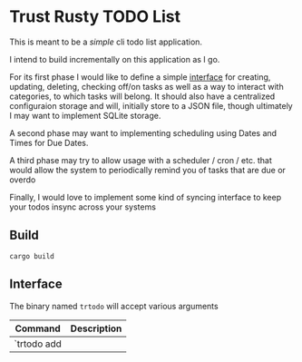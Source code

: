 # Trust Rusty TODO List

This is meant to be a _simple_ cli todo list application.

I intend to build incrementally on this application as I go.

For its first phase I would like to define a simple [interface](##Interface) for creating, updating, deleting, checking off/on tasks as well as a way to interact with categories, to which tasks will belong. It should also have a centralized configuraion storage and will, initially store to a JSON file, though ultimately I may want to implement SQLite storage.

A second phase may want to implementing scheduling using Dates and Times for Due Dates.

A third phase may try to allow usage with a scheduler / cron / etc. that would allow the system to periodically remind you of tasks that are due or overdo

Finally, I would love to implement some kind of syncing interface to keep your todos insync across your systems

## Build

`cargo build` 

## Interface 

The binary named `trtodo` will accept various arguments

| Command                                                                                               | Description                                                                                                                               |
| ----------------------------------------------------------------------------------------------------- | ----------------------------------------------------------------------------------------------------------------------------------------- |
| `trtodo add <title> --category <category_name or category_id> (or -c) [--priority <high|medium|low>]` | Add a new task with the given title and optional priority                                                                                 |
| `trtodo delete <title or id> --category <category_name or category_id> (or -c)`                       | Delete the task with the given title                                                                                                      |
| `trtodo update <title or id> --to <new_title> --category <category_name or category_id> (or -c)`      | Update the task with the given title                                                                                                      |
| `trtodo check (x, mark) <title or id> --category <category_name or category_id> (or -c)`              | Check off the task with the given title                                                                                                   |
| `trtodo uncheck (o, unmark) <title or id> --category <category_name or category_id> (or -c)`          | Uncheck the task with the given title                                                                                                     |
| `trtodo check all`                                                                                    | Check off all tasks in current category                                                                                                   |
| `trtodo uncheck all`                                                                                  | Uncheck all tasks in current category                                                                                                     |
| `trtodo move <task_name or id> --to <category_name or ID>`                                            | Move task to another category (when in category context)                                                                                  |
| `trtodo move --from <category_name or ID> --to <category_name or ID> --task <task_name or task_id>`   | Move task from one category to another - optionally omitting the `--to` argument will place the task at the parent level (uncategorized)  |
| `trtodo list [--search <term>] [--completed] [--priority <high|medium|low>]`                          | List all tasks with their IDs, optionally filtered                                                                                        |
| `trtodo category use <category_name or category_id>`                                                  | Use category for subsequent task interaction                                                                                              |
| `trtodo category clear`                                                                               | Clear the current category context                                                                                                        |
| `trtodo category show`                                                                                | Show current category context                                                                                                             |
| `trtodo category add <name>`                                                                          | Add a new category with the given name                                                                                                    |
| `trtodo category delete <name> (--new-category <category_name or category_id>)`                       | Delete a category and optionally move its tasks                                                                                           |
| `trtodo category update <old_name> <new_name>`                                                        | Update an existing category with the given name                                                                                           |
| `trtodo category list`                                                                                | List all categories with their IDs                                                                                                        |
| `trtodo config set <key=value>`                                                                       | Set configuration key to value                                                                                                            |
| `trtodo config default <key>`                                                                         | Unsets the value for key to force use of the default value                                                                                |
| `trtodo config list`                                                                                  | List all configuration keys and their values, including defaults which will be indicated with an asterisk                                 |
| `trtodo deleted flush`                                                                                | Remove all deleted items from "Deleted" category                                                                                          |
| `trtodo --help`                                                                                       | List these commands                                                                                                                       |
| `trtodo --help <command>`                                                                             | Describe command and its arguments                                                                                                        |
| `trtodo --config <path>`                                                                              | Uses a configuration file named `trtodo-config.json` in the referenced path                                                               |

## Additional Behaviors

The first time `trtodo` is run it should offer to create the default categories of "Home" and "Work" and create a configuration file under `.config\trtodo\` or `C:\\Users\\<username>\\AppData\\Roaming\trtodo`.

When operating on a `task_name`, the application will try to match the name - if it encounters the same name in multiple categories, it will prompt the user for which item on which to operate.

When deleting an item it will be _soft_deleted_ and placed under a hidden magic category "Deleted" with the category_id of 0. Items in this list are purged every _n_ days, a value that is configurable.

When deleting a category it is removed and its ID is made available again. All associated tasks are moved to the top unless a new category is provided.

Category context (set via `category use`) persists between runs of the application. When in a category context, commands that require category specification can omit the `--category` argument.

## Configuration Values

Configuration values are stored in `trtodo-config.json`. By default it's written to a config folder unless it's first read in your home directory. 

| Config Key              | Default Value      | Options             | Description                                                                                                                           |
| ----------------------- | ------------------ | ------------------- | ------------------------------------------------------------------------------------------------------------------------------------- |
| `deleted-task-lifespan` | `0`                | integer<1..?>       | Number of days before task in Deleted category are deleted. A value of 0, the default, indicates they are never automatically deleted |
| `storage.type`          | `json`             | `json\|sqlite`      | Type of storage backend to use                                                                                                        |
| `storage.path`          | `~/.config/trtodo` | string              | Path to storage location                                                                                                              |
| `default-category`      | `null`             | string              | Default category to use when no category is specified                                                                                 |
| `default-priority`      | `medium`           | `high\|medium\|low` | Default priority for new tasks                                                                                                        |

## Database Migrations

When using SQLite storage, the application includes a migration system to handle schema changes. This system:

1. Tracks the current schema version in a `schema_version` table
2. Automatically applies pending migrations on startup
3. Supports both forward migrations (up) and backward migrations (down)
4. Uses transactions to ensure data consistency
5. Provides rollback capabilities if needed

### Adding New Migrations

To add a new migration:

1. Add a new migration to the `MIGRATIONS` array in `src/storage/migrations.rs`:
```rust
pub const MIGRATIONS: &[Migration] = &[
    Migration {
        version: 2,
        up: "ALTER TABLE tasks ADD COLUMN due_date TEXT;",
        down: "ALTER TABLE tasks DROP COLUMN due_date;",
    },
];
```

2. The migration system will automatically:
   - Detect the current schema version
   - Apply any pending migrations in sequence
   - Handle rollbacks if needed
   - Maintain data integrity using transactions

### Migration Guidelines

1. Each migration should have a unique version number
2. Migrations should be idempotent (safe to run multiple times)
3. Down migrations should exactly reverse the changes made in the up migration
4. Use transactions to ensure data consistency
5. Test both up and down migrations thoroughly

### Example Migration

```rust
Migration {
    version: 2,
    up: r#"
        -- Add new column with default value
        ALTER TABLE tasks ADD COLUMN due_date TEXT;
        -- Update existing rows with a default value
        UPDATE tasks SET due_date = datetime('now') WHERE due_date IS NULL;
    "#,
    down: "ALTER TABLE tasks DROP COLUMN due_date;",
}
```

### Migration Process

1. When the application starts with SQLite storage:
   - Checks if the schema version table exists
   - Creates it if it doesn't exist
   - Sets initial version if needed
   - Applies any pending migrations

2. During migration:
   - Each migration runs in a transaction
   - If a migration fails, the transaction is rolled back
   - The schema version is updated only after successful migration
   - Migrations are applied in sequence by version number

3. Rollback process:
   - Migrations can be rolled back to any previous version
   - Down migrations are applied in reverse order
   - Each rollback runs in a transaction
   - Schema version is updated after each successful rollback
